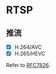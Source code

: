 # RTSP

## 推流

- [x] H.264/AVC
- [x] H.265/HEVC

Refer to [RFC7826](https://datatracker.ietf.org/doc/rfc7826/).

